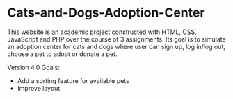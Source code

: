 # Cats-and-Dogs-Adoption-Center

This website is an academic project constructed with HTML, CSS, JavaScript and PHP over the course of 3 assignments. 
Its goal is to simulate an adoption center for cats and dogs where user can sign up, log in/log out, choose a pet to adopt or donate a pet. 

Version 4.0 Goals:
- Add a sorting feature for available pets
- Improve layout
